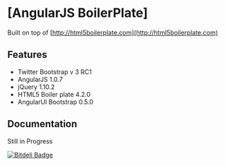 # [AngularJS BoilerPlate]

Built on top of [http://html5boilerplate.com](http://html5boilerplate.com)


## Features

* Twitter Bootstrap v 3 RC1
* AngularJS 1.0.7
* jQuery 1.10.2
* HTML5 Boiler plate 4.2.0
* AngularUI Bootstrap 0.5.0


## Documentation

Still in Progress



[![Bitdeli Badge](https://d2weczhvl823v0.cloudfront.net/frozonfreak/html5_stellarjs_boilerplate/trend.png)](https://bitdeli.com/free "Bitdeli Badge")

